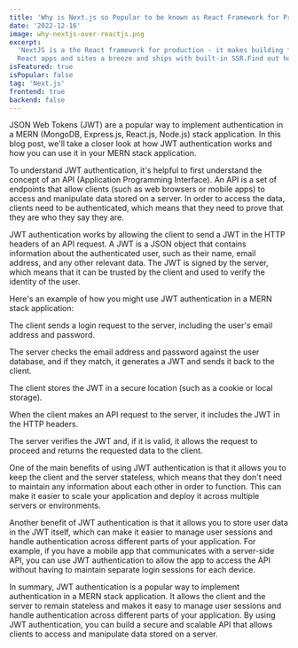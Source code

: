 ```yaml
---
title: 'Why is Next.js so Popular to be known as React Framework for Production'
date: '2022-12-16'
image: why-nextjs-over-reactjs.png
excerpt:
  'NextJS is a the React framework for production - it makes building fullstack
  React apps and sites a breeze and ships with built-in SSR.Find out how ???'
isFeatured: true
isPopular: false
tag: 'Next.js'
frontend: true
backend: false
---
```


JSON Web Tokens (JWT) are a popular way to implement authentication in a MERN
(MongoDB, Express.js, React.js, Node.js) stack application. In this blog post,
we'll take a closer look at how JWT authentication works and how you can use it
in your MERN stack application.

To understand JWT authentication, it's helpful to first understand the concept
of an API (Application Programming Interface). An API is a set of endpoints that
allow clients (such as web browsers or mobile apps) to access and manipulate
data stored on a server. In order to access the data, clients need to be
authenticated, which means that they need to prove that they are who they say
they are.

JWT authentication works by allowing the client to send a JWT in the HTTP
headers of an API request. A JWT is a JSON object that contains information
about the authenticated user, such as their name, email address, and any other
relevant data. The JWT is signed by the server, which means that it can be
trusted by the client and used to verify the identity of the user.

Here's an example of how you might use JWT authentication in a MERN stack
application:

The client sends a login request to the server, including the user's email
address and password.

The server checks the email address and password against the user database, and
if they match, it generates a JWT and sends it back to the client.

The client stores the JWT in a secure location (such as a cookie or local
storage).

When the client makes an API request to the server, it includes the JWT in the
HTTP headers.

The server verifies the JWT and, if it is valid, it allows the request to
proceed and returns the requested data to the client.

One of the main benefits of using JWT authentication is that it allows you to
keep the client and the server stateless, which means that they don't need to
maintain any information about each other in order to function. This can make it
easier to scale your application and deploy it across multiple servers or
environments.

Another benefit of JWT authentication is that it allows you to store user data
in the JWT itself, which can make it easier to manage user sessions and handle
authentication across different parts of your application. For example, if you
have a mobile app that communicates with a server-side API, you can use JWT
authentication to allow the app to access the API without having to maintain
separate login sessions for each device.

In summary, JWT authentication is a popular way to implement authentication in a
MERN stack application. It allows the client and the server to remain stateless
and makes it easy to manage user sessions and handle authentication across
different parts of your application. By using JWT authentication, you can build
a secure and scalable API that allows clients to access and manipulate data
stored on a server.
